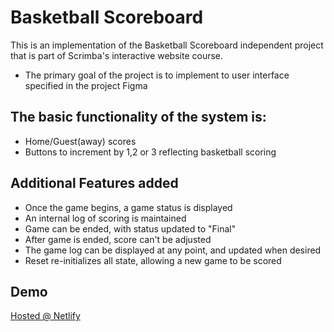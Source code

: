 # Basketball Scoreboard
This is an implementation of the Basketball Scoreboard independent project that is part of Scrimba's interactive website course.

- The primary goal of the project is to implement to user interface specified in the project Figma

## The basic functionality of the system is:

- Home/Guest(away) scores
- Buttons to increment by 1,2 or 3 reflecting basketball scoring

## Additional Features added

- Once the game begins, a game status is displayed
- An internal log of scoring is maintained
- Game can be ended, with status updated to "Final"
- After game is ended, score can't be adjusted
- The game log can be displayed at any point, and updated when desired
- Reset re-initializes all state, allowing a new game to be scored

## Demo
[Hosted @ Netlify](https://cool-semifreddo-bdfd89.netlify.app/)